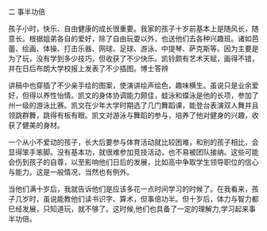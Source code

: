 二 事半功倍 

孩子小时，快乐、自由健康的成长很重要。我家的孩子十岁前基本上是随风长，随意长。根据姐弟各自的爱好，除了自由玩耍以外，也送他们去各种兴趣班。诸如芭蕾、绘画、体操、打击乐器、网球、足球、游泳、中提琴、萨克斯等。因为主要是为了玩，没有学到多少技巧，但收获了不少快乐。凯铃颇有艺术天赋，画得不错，并在日后布朗大学校报上发表了不少插图。博士答辨

讲稿中也穿插了不少亲手绘的图案，使演讲绘声绘色，趣味横生。虽说只是业余爱好，但得以养性怡情。凯文的身体协调能力颇佳，蛙泳和蝶泳是他的长项，参加了州一级的游泳比赛。凯文在少年大学时期选了几门舞蹈课，能登台表演双人舞并且领跳群舞，跳得有板有眼。凯文对游泳与舞蹈的参与，培养了他对健身的兴趣，收获了健美的身材。 

一个从小不爱动的孩子，长大后要参与体育活动就比较困难，和别的孩子相比，会显得笨手笨脚。没有基本功，就很难参加竞技活动，也不易被团队接纳。这些可能会伤到孩子的自尊，以至影响他们日后的发展，比如高中争取学生领导职位的信心与能力。这是一般情况，当然也有例外。 

当他们满十岁后，我就告诉他们是应该多花一点时间学习的时候了。在我看来，孩子几岁时，虽说能教他们读书识字、算术，但事倍功半。但十岁后，体力与智力都巳经发展，只知道玩，就不够了。这时候,他们也具备了一定的理解力,学习起来事半功倍。 